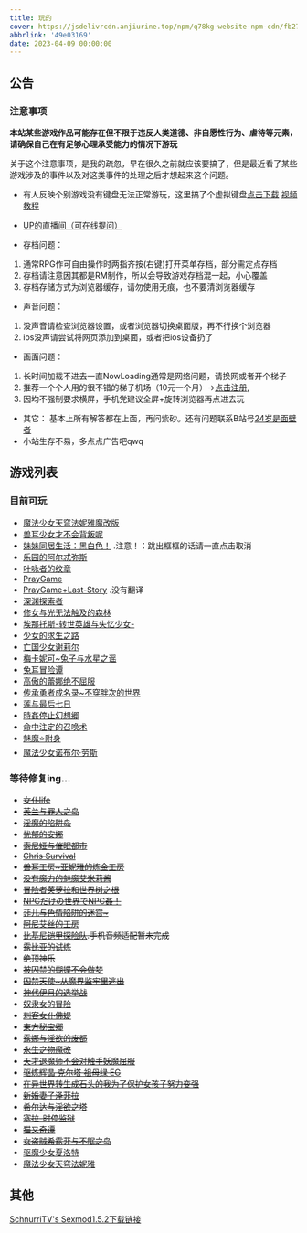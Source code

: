 ```yaml
---
title: 玩的
cover: https://jsdelivrcdn.anjiurine.top/npm/q78kg-website-npm-cdn/fb27a46f-58f3-4c40-ba84-fdf9cf8ac528.jpg
abbrlink: '49e03169'
date: 2023-04-09 00:00:00
---
```


## 公告

### 注意事项

**本站某些游戏作品可能存在但不限于违反人类道德、非自愿性行为、虐待等元素，请确保自己在有足够心理承受能力的情况下游玩**

关于这个注意事项，是我的疏忽，早在很久之前就应该要搞了，但是最近看了某些游戏涉及的事件以及对这类事件的处理之后才想起来这个问题。

*  有人反映个别游戏没有键盘无法正常游玩，这里搞了个虚拟键盘[点击下载](https://wwm.lanzouy.com/ix1TA09muc9i) [视频教程](https://www.bilibili.com/video/BV1rY4y1c7gF?spm_id_from=333.999.list.card_archive.click&vd_source=801795c39b69f97463626c47636619c6)

*  [UP的直播间（可在线提问）](https://live.bilibili.com/h5/25002061)
*  存档问题：
1. 通常RPG作可自由操作时两指齐按(右键)打开菜单存档，部分需定点存档
2. 存档请注意因其都是RM制作，所以会导致游戏存档混一起，小心覆盖
3. 存档存储方式为浏览器缓存，请勿使用无痕，也不要清浏览器缓存

* 声音问题：
1. 没声音请检查浏览器设置，或者浏览器切换桌面版，再不行换个浏览器
2. ios没声请尝试将网页添加到桌面，或者把ios设备扔了

* 画面问题：
1. 长时间加载不进去一直NowLoading通常是网络问题，请换网或者开个梯子
2. 推荐一个个人用的很不错的梯子机场（10元一个月）→[点击注册](https://www.efcloud.net/#/register?code=51iZI5KU),
3. 因均不强制要求横屏，手机党建议全屏+旋转浏览器再点进去玩

* 其它：
基本上所有解答都在上面，再问紫砂。还有问题联系B站号[24岁是面壁者](https://space.bilibili.com/383769313/)
*  小站生存不易，多点点广告吧qwq

## 游戏列表

### 目前可玩

*  [魔法少女天穹法妮雅魔改版](https://magical-girl-celesphonia-extension.amemei-lists.top/)
*  [兽耳少女才不会背叛呢](https://fox-girls-never-play-dirty.amemei-lists.top/)
*  [妹妹同居生活：黑白色！](https://msh.amemei-lists.top/) .注意！：跳出框框的话请一直点击取消
*  [乐园的阿尔忒弥斯](https://ark-of-artemis.amemei-lists.top/)
*  [叶咏者的纹章](https://leafsinger.amemei-lists.top/)
*  [PrayGame](https://praygame.amemei-lists.top/)
*  [PrayGame+Last-Story](https://praygame-last-story.amemei-lists.top/) .没有翻译
*  [深渊探索者](https://explorers-of-the-abyss.amemei-lists.top/)
*  [修女与光无法触及的森林](https://xnygwfcjdsl.amemei-lists.top/)
*  [埃那托斯-转世英雄与失忆少女-](https://enatus-radi.amemei-lists.top/)
*  [少女的求生之路](https://sndqszl.amemei-lists.top/)
*  [亡国少女谢莉尔](https://belial-red.amemei-lists.top/)
*  [梅卡妮可~兔子与水星之谣](https://mechanica.amemei-lists.top/)
*  [兔耳冒险谭](https://trmxt.amemei-lists.top/)
*  [高傲的蕾娜绝不屈服](https://gadlnjbqf.amemei-lists.top/)
*  [传承勇者成名录~不穿胖次的世界](https://bcpcdrpg.amemei-lists.top/)
*  [莲与最后七日](https://lyzhqr.amemei-lists.top/)
*  [時姦停止幻想郷](https://sjtzhxx.amemei-lists.top/)
*  [命中注定的召唤术](https://mzzddzhs.amemei-lists.top/)
*  [魅魔⭐附身](https://mmfs.amemei-lists.top/)
*  [魔法少女诺布尔·劳斯](https://magical-girl-noble-rose.amemei-lists.top/)

### 等待修复ing...

*  <del>[女仆life](https://Amemei-Lists.top/MaidLife/)</del>
*  <del>[芙兰与罪人之岛](https://Amemei-Lists.top/FuranToZaininNoSima/index.html)</del>
*  <del>[淫魔的陷阱岛](https://Amemei-Lists.top/TrapIsland/index.html)</del>
*  <del>[忧郁的安娜](https://Amemei-Lists.top/melancholianna/index.html)</del>
*  <del>[索尼娅与催眠都市](https://Amemei-Lists.top/HypnoticCity/index.html)</del>
*  <del>[Chris Survival](https://Amemei-Lists.top/ChrisSurvival/index.html)</del>
*  <del>[兽耳工房~亚妮雅的炼金工房](https://Amemei-Lists.top/AnimalEarWorkshop/index.html)</del>
*  <del>[没有魔力的魅魔艾米莉酱](https://Amemei-Lists.top/Emily/index.html)</del>
*  <del>[冒险者芙萝拉和世界树之根](https://Amemei-Lists.top/Yggdrasill/index.html)</del>
*  <del>[NPCだけの世界でNPC姦！](https://Amemei-Lists.top/NPC/index.html)</del>
*  <del>[菲儿与色情陷阱的迷宫~](https://Amemei-Lists.top/GUARDIANSTRAP/index.html)</del>
*  <del>[阿尼艾丝的工房](https://Amemei-Lists.top/Anies/index.html)</del>
*  <del>[比基尼铠甲探险队](https://Amemei-Lists.top/BikiniArmor/index.html).手机音频适配暂未完成</del>
*  <del>[露比亚的试炼](https://Amemei-Lists.top/Rubia/index.html)</del>
*  <del>[绝顶神乐](https://Amemei-Lists.top/Kagura/)</del>
*  <del>[被囚禁的蝴蝶不会做梦](https://Amemei-Lists.top/butterfly/)</del>
*  <del>[囚禁天使~从魔界监牢里逃出](https://Amemei-Lists.top/ImprisonedAngel/)</del>
*  <del>[神代伊月的选举战](https://Amemei-Lists.top/Electoralwarfare/)</del>
*  <del>[奴隶女的冒险](https://Amemei-Lists.top/slave/)</del>
*  <del>[刺客女仆佛媞](https://Amemei-Lists.top/Assassinmaid/)</del>
*  <del>[東方秘宝郷](https://Amemei-Lists.top/SecretTreasureTownship/)</del>
*  <del>[露娜与淫欲的废都](https://Amemei-Lists.top/LNYYYDFD)</del>
*  <del>[永生之物魔改](https://Amemei-Lists.top/Ambrosia/)</del>
*  <del>[天才退魔师不会对触手妖魔屈服](https://Amemei-Lists.top/TCTMSBHDCSYMQF)</del>
*  <del>[驱炼辉晶 克尔塔 祖母绿 EG](https://Amemei-Lists.top/QLHJKRTZMLEG)</del>
*  <del>[在异世界转生成石头的我为了保护女孩子努力变强](https://Amemei-Lists.top/ZYSJZSWSTDWWLBHNHZNLBQ/)</del>
*  <del>[新婚妻子泽菲拉](https://Amemei-Lists.top/Zefira/)</del>
*  <del>[希尔达与淫欲之塔](https://Amemei-Lists.top/XEDYYYZT/)</del>
*  <del>[塞拉-时停监狱](https://Amemei-Lists.top/SLSTJY/)</del>
*  <del>[猫又奇谭](https://Amemei-Lists.top/MYQT/)</del>
*  <del>[女盗贼希露菲与不眠之岛](https://Amemei-Lists.top/Sylphy-and-the-Sleepless-Island/)</del>
*  <del>[驱魔少女夏洛特](https://Amemei-Lists.top/ExorcistCharlotte/)</del>
*  <del>[魔法少女天穹法妮雅](https://Amemei-Lists.top/Magical-Girl-Celesphonia/)</del>

## 其他

[SchnurriTV's Sexmod1.5.2下载链接](https://www.file4.net/f-1xxP)
